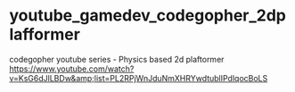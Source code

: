 # youtube_gamedev_codegopher_2dplafformer
codegopher youtube series - Physics based 2d plaftormer <br />
https://www.youtube.com/watch?v=KsG6dJlLBDw&amp;list=PL2RPjWnJduNmXHRYwdtublIPdlqocBoLS
